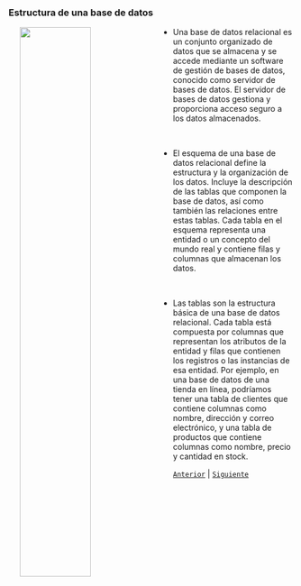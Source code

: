### Estructura de una base de datos

<img src="https://images.pexels.com/photos/265087/pexels-photo-265087.jpeg?auto=compress&cs=tinysrgb&w=1260&h=750&dpr=2" width="50%" align="left" hspace=20>

- Una base de datos relacional es un conjunto organizado de datos que se almacena y se accede mediante un software de gestión de bases de datos, conocido como servidor de bases de datos. El servidor de bases de datos gestiona y proporciona acceso seguro a los datos almacenados.

<br/>

- El esquema de una base de datos relacional define la estructura y la organización de los datos. Incluye la descripción de las tablas que componen la base de datos, así como también las relaciones entre estas tablas. Cada tabla en el esquema representa una entidad o un concepto del mundo real y contiene filas y columnas que almacenan los datos.

<br/>

- Las tablas son la estructura básica de una base de datos relacional. Cada tabla está compuesta por columnas que representan los atributos de la entidad y filas que contienen los registros o las instancias de esa entidad. Por ejemplo, en una base de datos de una tienda en línea, podríamos tener una tabla de clientes que contiene columnas como nombre, dirección y correo electrónico, y una tabla de productos que contiene columnas como nombre, precio y cantidad en stock.

[`Anterior`](../README.md) | [`Siguiente`](ejemplo01/README.md)
